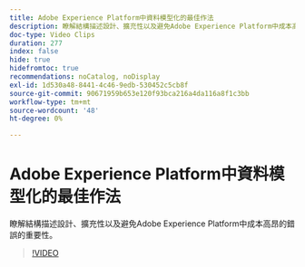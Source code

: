 ```yaml
---
title: Adobe Experience Platform中資料模型化的最佳作法
description: 瞭解結構描述設計、擴充性以及避免Adobe Experience Platform中成本高昂的錯誤的重要性。
doc-type: Video Clips
duration: 277
index: false
hide: true
hidefromtoc: true
recommendations: noCatalog, noDisplay
exl-id: 1d530a48-8441-4c46-9edb-530452c5cb8f
source-git-commit: 90671959b653e120f93bca216a4da116a8f1c3bb
workflow-type: tm+mt
source-wordcount: '48'
ht-degree: 0%

---
```


# Adobe Experience Platform中資料模型化的最佳作法

瞭解結構描述設計、擴充性以及避免Adobe Experience Platform中成本高昂的錯誤的重要性。

<!-- 85_S655_3442541_276_best-practices-for-data-modeling-in-adobe-experience-platform -->
>[!VIDEO](https://video.tv.adobe.com/v/3460143/?learn=on&enablevpops=true&captions=chi_hant)
